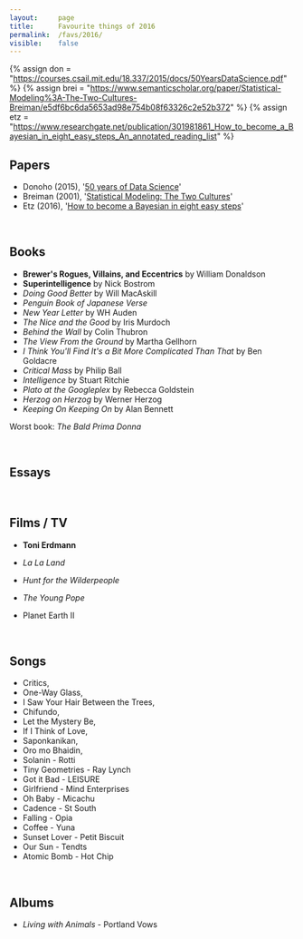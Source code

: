 ```yaml
---
layout:     page
title:      Favourite things of 2016
permalink:  /favs/2016/
visible:    false
---
```


{%	assign don = "https://courses.csail.mit.edu/18.337/2015/docs/50YearsDataScience.pdf"	%}
{%	assign brei = "https://www.semanticscholar.org/paper/Statistical-Modeling%3A-The-Two-Cultures-Breiman/e5df6bc6da5653ad98e754b08f63326c2e52b372"	%}
{%	assign etz = "https://www.researchgate.net/publication/301981861_How_to_become_a_Bayesian_in_eight_easy_steps_An_annotated_reading_list"	%}


## Papers

*  Donoho (2015), '<a href="{{don}}">50 years of Data Science</a>'
* Breiman (2001), '<a href="{{brei}}">Statistical Modeling: The Two Cultures</a>'
* Etz (2016), '<a href="{{etz}}">How to become a Bayesian in eight easy steps</a>'


<br>


## Books

* **Brewer's Rogues, Villains, and Eccentrics** by William Donaldson
* **Superintelligence** by Nick Bostrom
* _Doing Good Better_ by Will MacAskill
* _Penguin Book of Japanese Verse_
* _New Year Letter_ by WH Auden
* _The Nice and the Good_ by Iris Murdoch
* _Behind the Wall_ by Colin Thubron
* _The View From the Ground_ by Martha Gellhorn
* _I Think You'll Find It's a Bit More Complicated Than That_ by Ben Goldacre
* _Critical Mass_ by Philip Ball
* _Intelligence_ by Stuart Ritchie
* _Plato at the Googleplex_ by Rebecca Goldstein
* _Herzog on Herzog_ by Werner Herzog
* _Keeping On Keeping On_ by Alan Bennett

Worst book: _The Bald Prima Donna_

<br>

## Essays

<br>

## Films / TV

* **Toni Erdmann**
* _La La Land_
* _Hunt for the Wilderpeople_

* _The Young Pope_
* Planet Earth II

<br>

## Songs

* Critics, 
* One-Way Glass, 
* I Saw Your Hair Between the Trees, 
* Chifundo, 
* Let the Mystery Be, 
* If I Think of Love, 
* Saponkanikan, 
* Oro mo Bhaidin, 
* Solanin - Rotti
* Tiny Geometries - Ray Lynch
* Got it Bad - LEISURE
* Girlfriend - Mind Enterprises
* Oh Baby - Micachu
* Cadence - St South
* Falling - Opia
* Coffee - Yuna
* Sunset Lover - Petit Biscuit
* Our Sun - Tendts
* Atomic Bomb - Hot Chip

<br>

## Albums

* _Living with Animals_ - Portland Vows